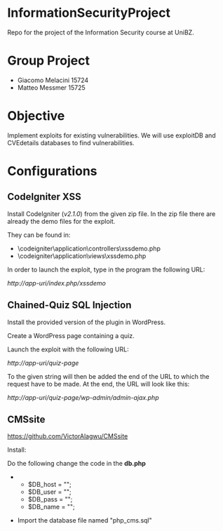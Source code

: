# InformationSecurityProject
Repo for the project of the Information Security course at UniBZ.

# Group Project
- Giacomo Melacini	15724
- Matteo Messmer      15725

# Objective
Implement exploits for existing vulnerabilities.
We will use exploitDB and CVEdetails databases to find vulnerabilities.

# Configurations

## CodeIgniter XSS

Install CodeIgniter (*v2.1.0*) from the given zip file. In the zip file there are already the demo files for the exploit. 

They can be found in:

- \codeigniter\application\controllers\xssdemo.php
- \codeigniter\application\views\xssdemo.php

In order to launch the exploit, type in the program the following URL:

*http://app-uri/index.php/xssdemo*

## Chained-Quiz SQL Injection

Install the provided version of the plugin in WordPress.

Create a WordPress page containing a quiz.

Launch the exploit with the following URL:

*http://app-uri/quiz-page*

To the given string will then be added the end of the URL to which the request have to be made. At the end, the URL will look like this:

 *http://app-uri/quiz-page/wp-admin/admin-ajax.php*

## CMSsite

https://github.com/VictorAlagwu/CMSsite

Install:

Do the following change the code in the **db.php** 

- - $DB_host = ""; 
  - $DB_user = ""; 
  - $DB_pass = ""; 
  - $DB_name = "";

- Import the database file     named "php_cms.sql"